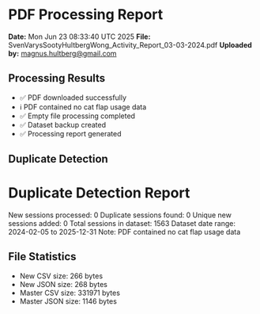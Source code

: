 # PDF Processing Report

**Date:** Mon Jun 23 08:33:40 UTC 2025
**File:** SvenVarysSootyHultbergWong_Activity_Report_03-03-2024.pdf
**Uploaded by:** magnus.hultberg@gmail.com

## Processing Results
- ✅ PDF downloaded successfully
- ℹ️ PDF contained no cat flap usage data
- ✅ Empty file processing completed
- ✅ Dataset backup created
- ✅ Processing report generated

## Duplicate Detection
Duplicate Detection Report
========================
New sessions processed: 0
Duplicate sessions found: 0
Unique new sessions added: 0
Total sessions in dataset: 1563
Dataset date range: 2024-02-05 to 2025-12-31
Note: PDF contained no cat flap usage data

## File Statistics
- New CSV size: 266 bytes
- New JSON size: 268 bytes
- Master CSV size: 331971 bytes
- Master JSON size: 1146 bytes

